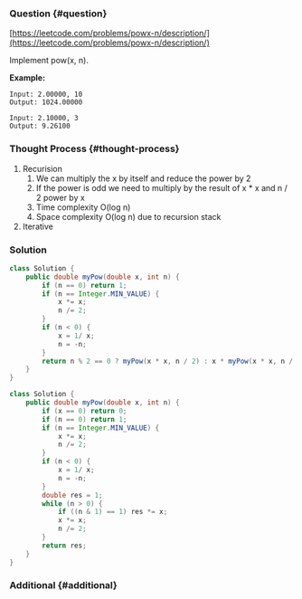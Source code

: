 ### Question {#question}

[https://leetcode.com/problems/powx-n/description/](https://leetcode.com/problems/powx-n/description/)

Implement pow\(x, n\).

**Example:**

```
Input: 2.00000, 10
Output: 1024.00000
```

```
Input: 2.10000, 3
Output: 9.26100
```

### Thought Process {#thought-process}

1. Recurision
   1. We can multiply the x by itself and reduce the power by 2
   2. If the power is odd we need to multiply by the result of x \* x and n / 2 power by x
   3. Time complexity O\(log n\)
   4. Space complexity O\(log n\) due to recursion stack
2. Iterative

### Solution

```java
class Solution {
    public double myPow(double x, int n) {
        if (n == 0) return 1;
        if (n == Integer.MIN_VALUE) {
            x *= x;
            n /= 2;
        }
        if (n < 0) {
            x = 1/ x;
            n = -n;
        }
        return n % 2 == 0 ? myPow(x * x, n / 2) : x * myPow(x * x, n / 2);
    }
}
```

```java
class Solution {
    public double myPow(double x, int n) {
        if (x == 0) return 0;
        if (n == 0) return 1;
        if (n == Integer.MIN_VALUE) {
            x *= x;
            n /= 2;
        }
        if (n < 0) {
            x = 1/ x;
            n = -n;
        }
        double res = 1;
        while (n > 0) {
            if ((n & 1) == 1) res *= x;
            x *= x;
            n /= 2;
        }
        return res;
    }
}
```

### Additional {#additional}



